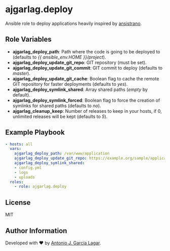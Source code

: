 ajgarlag.deploy
===============

Ansible role to deploy applications heavily inspired by [ansistrano](https://github.com/ansistrano/deploy).

Role Variables
--------------

* **ajgarlag_deploy_path**: Path where the code is going to be deployed to (defaults to *{{ ansible_env.HOME }}/project*).
* **ajgarlag_deploy_update_git_repo**: GIT repository (must be set).
* **ajgarlag_deploy_update_git_commit**: GIT commit to deploy (defaults to *master*).
* **ajgarlag_deploy_update_git_cache**: Boolean flag to cache the remote GIT repository for faster deployments (defaults to *yes*).
* **ajgarlag_deploy_symlink_shared**: Array shared paths (*empty* by default).
* **ajgarlag_deploy_symlink_forced**: Boolean flag to force the creation of symlinks for shared paths (defaults to *no*).
* **ajgarlag_cleanup_keep**: Number of releases to keep in your hosts, if 0, unlimited releases will be kept (defaults to *5*).

Example Playbook
----------------

```yml
- hosts: all
  vars:
    ajgarlag_deploy_path: /var/www/application
    ajgarlag_deploy_update_git_repo: https://example.org/sample/application.git
    ajgarlag_deploy_symlink_shared:
    - config.yml
    - logs
    - uploads
  roles:
    - role: ajgarlag.deploy
```

License
-------

MIT

Author Information
------------------

Developed with ♥ by [Antonio J. García Lagar](http://aj.garcialagar.es).
